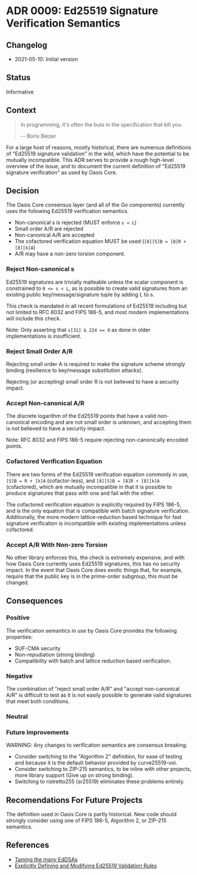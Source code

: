 # ADR 0009: Ed25519 Signature Verification Semantics

## Changelog

- 2021-05-10: Initial version

## Status

Informative

## Context

> In programming, it's often the buts in the specification that kill you.
>
> -- Boris Beizer

For a large host of reasons, mostly historical, there are numerous definitions
of "Ed25519 signature validation" in the wild, which have the potential to
be mutually incompatible.  This ADR serves to provide a rough high-level
overview of the issue, and to document the current definition of "Ed25519
signature verification" as used by Oasis Core.

## Decision

The Oasis Core consensus layer (and all of the Go components) currently uses
the following Ed25519 verification semantics.

- Non-canonical s is rejected (MUST enforce `s < L`)
- Small order A/R are rejected
- Non-canonical A/R are accepted
- The cofactored verification equation MUST be used (`[8][S]B = [8]R + [8][k]A`)
- A/R may have a non-zero torsion component.

### Reject Non-canonical s

Ed25519 signatures are trivially malleable unless the scalar component is
constrained to `0 <= s < L`, as is possible to create valid signatures
from an existing public key/message/signature tuple by adding L to s.

This check is mandated in all recent formulations of Ed25519 including
but not limited to RFC 8032 and FIPS 186-5, and most modern implementations
will include this check.

Note: Only asserting that `s[31] & 224 == 0` as done in older implementations
is insufficient.

### Reject Small Order A/R

Rejecting small order A is required to make the signature scheme strongly
binding (resilience to key/message substitution attacks).

Rejecting (or accepting) small order R is not believed to have a security
impact.

### Accept Non-canonical A/R

The discrete logarithm of the Ed25519 points that have a valid non-canonical
encoding and are not small order is unknown, and accepting them is not
believed to have a security impact.

Note: RFC 8032 and FIPS 186-5 require rejecting non-canonically encoded
points.

### Cofactored Verification Equation

There are two forms of the Ed25519 verification equation commonly in use,
`[S]B = R + [k]A` (cofactor-less), and `[8][S]B = [8]R + [8][k]A`
(cofactored), which are mutually incompatible in that it is possible
to produce signatures that pass with one and fail with the other.

The cofactored verification equation is explicitly required by FIPS 186-5,
and is the only equation that is compatible with batch signature verification.
Additionally, the more modern lattice-reduction based technique for fast
signature verification is incompatible with existing implementations unless
cofactored.

### Accept A/R With Non-zero Torsion

No other library enforces this, the check is extremely expensive, and
with how Oasis Core currently uses Ed25519 signatures, this has no security
impact.  In the event that Oasis Core does exotic things that, for example,
require that the public key is in the prime-order subgroup, this must be
changed.

## Consequences

### Positive

The verification semantics in use by Oasis Core provides the following
properties:

- SUF-CMA security
- Non-repudiation (strong binding)
- Compatibility with batch and lattice reduction based verification.

### Negative

The combination of "reject small order A/R" and "accept non-canonical A/R"
is difficult to test as it is not easily possible to generate valid
signatures that meet both conditions.

### Neutral

### Future Improvements

WARNING: Any changes to verification semantics are consensus breaking.

- Consider switching to the "Algorithm 2" definition, for ease of testing
  and because it is the default behavior provided by curve25519-voi.
- Consider switching to ZIP-215 semantics, to be inline with other projects,
  more library support (Give up on strong binding).
- Switching to ristretto255 (sr25519) eliminates these problems entirely.

## Recomendations For Future Projects

The definition used in Oasis Core is partly historical.  New code should
strongly consider using one of FIPS 186-5, Algorithm 2, or ZIP-215 semantics.

## References

<!-- markdownlint-disable line-length -->
- [Taming the many EdDSAs](https://eprint.iacr.org/2020/1244.pdf)
- [Explicitly Defining and Modifying Ed25519 Validation Rules](https://zips.z.cash/zip-0215)
<!-- markdownlint-enable line-length -->